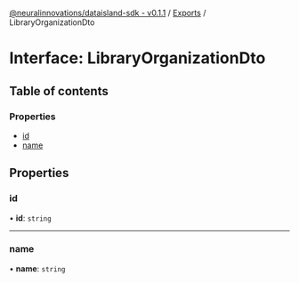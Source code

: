 [@neuralinnovations/dataisland-sdk - v0.1.1](../../README.md) / [Exports](../modules.md) / LibraryOrganizationDto

# Interface: LibraryOrganizationDto

## Table of contents

### Properties

- [id](LibraryOrganizationDto.md#id)
- [name](LibraryOrganizationDto.md#name)

## Properties

### id

• **id**: `string`

___

### name

• **name**: `string`
